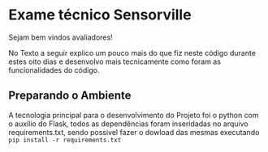 # Exame técnico Sensorville

Sejam bem vindos avaliadores!

No Texto a seguir explico um pouco mais do que fiz neste código durante estes oito dias e desenvolvo mais tecnicamente como foram as funcionalidades do código.

## Preparando o Ambiente

A tecnologia principal para o desenvolvimento do Projeto foi o python com o auxilio do Flask, todos as dependências foram inseridadas no arquivo requirements.txt, sendo possivel fazer o dowload das mesmas executando `pip install -r requirements.txt`
